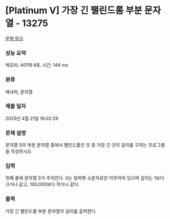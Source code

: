 # [Platinum V] 가장 긴 팰린드롬 부분 문자열 - 13275 

[문제 링크](https://www.acmicpc.net/problem/13275) 

### 성능 요약

메모리: 40116 KB, 시간: 144 ms

### 분류

매내처, 문자열

### 제출 일자

2025년 4월 21일 16:02:29

### 문제 설명

<p>문자열 S의 부분 문자열 중에서 팰린드롬인 것 중 가장 긴 것의 길이를 구하는 프로그램을 작성하시오.</p>

### 입력 

 <p>첫째 줄에 문자열 S가 주어진다. S는 알파벳 소문자로만 이루어져 있으며 길이는 1보다 크거나 같고, 100,000보다 작거나 같다.</p>

### 출력 

 <p>가장 긴 팰린드롬 부분 문자열의 길이를 출력한다.</p>

